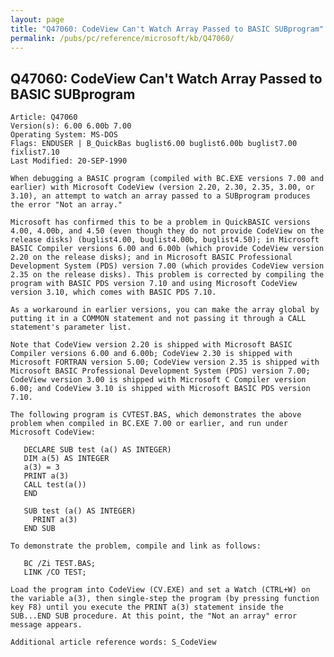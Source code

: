 ```yaml
---
layout: page
title: "Q47060: CodeView Can't Watch Array Passed to BASIC SUBprogram"
permalink: /pubs/pc/reference/microsoft/kb/Q47060/
---
```


## Q47060: CodeView Can't Watch Array Passed to BASIC SUBprogram

	Article: Q47060
	Version(s): 6.00 6.00b 7.00
	Operating System: MS-DOS
	Flags: ENDUSER | B_QuickBas buglist6.00 buglist6.00b buglist7.00 fixlist7.10
	Last Modified: 20-SEP-1990
	
	When debugging a BASIC program (compiled with BC.EXE versions 7.00 and
	earlier) with Microsoft CodeView (version 2.20, 2.30, 2.35, 3.00, or
	3.10), an attempt to watch an array passed to a SUBprogram produces
	the error "Not an array."
	
	Microsoft has confirmed this to be a problem in QuickBASIC versions
	4.00, 4.00b, and 4.50 (even though they do not provide CodeView on the
	release disks) (buglist4.00, buglist4.00b, buglist4.50); in Microsoft
	BASIC Compiler versions 6.00 and 6.00b (which provide CodeView version
	2.20 on the release disks); and in Microsoft BASIC Professional
	Development System (PDS) version 7.00 (which provides CodeView version
	2.35 on the release disks). This problem is corrected by compiling the
	program with BASIC PDS version 7.10 and using Microsoft CodeView
	version 3.10, which comes with BASIC PDS 7.10.
	
	As a workaround in earlier versions, you can make the array global by
	putting it in a COMMON statement and not passing it through a CALL
	statement's parameter list.
	
	Note that CodeView version 2.20 is shipped with Microsoft BASIC
	Compiler versions 6.00 and 6.00b; CodeView 2.30 is shipped with
	Microsoft FORTRAN version 5.00; CodeView version 2.35 is shipped with
	Microsoft BASIC Professional Development System (PDS) version 7.00;
	CodeView version 3.00 is shipped with Microsoft C Compiler version
	6.00; and CodeView 3.10 is shipped with Microsoft BASIC PDS version
	7.10.
	
	The following program is CVTEST.BAS, which demonstrates the above
	problem when compiled in BC.EXE 7.00 or earlier, and run under
	Microsoft CodeView:
	
	   DECLARE SUB test (a() AS INTEGER)
	   DIM a(5) AS INTEGER
	   a(3) = 3
	   PRINT a(3)
	   CALL test(a())
	   END
	
	   SUB test (a() AS INTEGER)
	     PRINT a(3)
	   END SUB
	
	To demonstrate the problem, compile and link as follows:
	
	   BC /Zi TEST.BAS;
	   LINK /CO TEST;
	
	Load the program into CodeView (CV.EXE) and set a Watch (CTRL+W) on
	the variable a(3), then single-step the program (by pressing function
	key F8) until you execute the PRINT a(3) statement inside the
	SUB...END SUB procedure. At this point, the "Not an array" error
	message appears.
	
	Additional article reference words: S_CodeView
